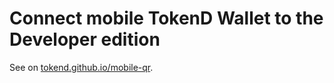 # Connect mobile TokenD Wallet to the Developer edition

See on [tokend.github.io/mobile-qr](https://tokend.github.io/mobile-qr/).

